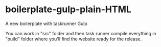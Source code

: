 # boilerplate-gulp-plain-HTML
A new boilerplate with taskrunner Gulp

You can work in "src" folder and then task runner compile everything in "build" folder where you'll find the website ready for the release.
